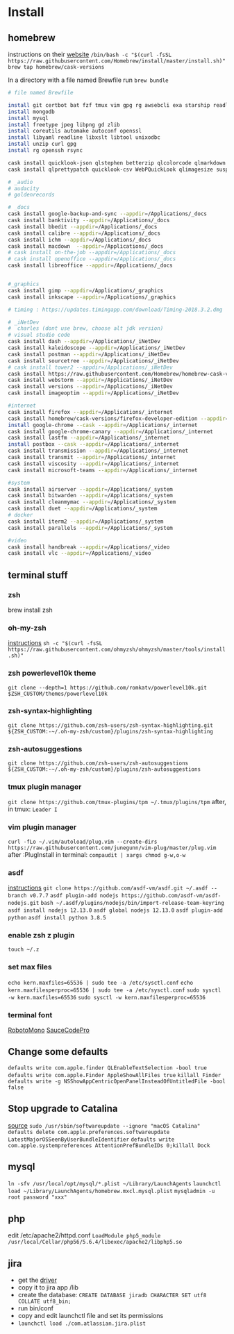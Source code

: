# Install

## homebrew

instructions on their [website](http://brew.sh/)
`/bin/bash -c "$(curl -fsSL https://raw.githubusercontent.com/Homebrew/install/master/install.sh)"`
`brew tap homebrew/cask-versions`

In a directory with a file named Brewfile run `brew bundle`

```bash
# file named Brewfile

install git certbot bat fzf tmux vim gpg rg awsebcli exa starship readline xz gnupg zoxide
install mongodb
install mysql
install freetype jpeg libpng gd zlib
install coreutils automake autoconf openssl
install libyaml readline libxslt libtool unixodbc
install unzip curl gpg
install rg openssh rsync

cask install quicklook-json qlstephen betterzip qlcolorcode qlmarkdown
cask install qlprettypatch quicklook-csv WebPQuickLook qlimagesize suspicious-package

# _audio
# audacity
# goldenrecords

# _docs
cask install google-backup-and-sync --appdir=/Applications/_docs
cask install banktivity --appdir=/Applications/_docs
cask install bbedit --appdir=/Applications/_docs
cask install calibre --appdir=/Applications/_docs
cask install ichm --appdir=/Applications/_docs
cask install macdown  --appdir=/Applications/_docs
# cask install on-the-job --appdir=/Applications/_docs
# cask install openoffice --appdir=/Applications/_docs
cask install libreoffice --appdir=/Applications/_docs


#_graphics
cask install gimp --appdir=/Applications/_graphics
cask install inkscape --appdir=/Applications/_graphics

# timing : https://updates.timingapp.com/download/Timing-2018.3.2.dmg

# _iNetDev
#  charles (dont use brew, choose alt jdk version)
# visual studio code
cask install dash --appdir=/Applications/_iNetDev
cask install kaleidoscope --appdir=/Applications/_iNetDev
cask install postman --appdir=/Applications/_iNetDev
cask install sourcetree --appdir=/Applications/_iNetDev
# cask install tower2 --appdir=/Applications/_iNetDev
cask install https://raw.githubusercontent.com/Homebrew/homebrew-cask-versions/master/Casks/tower2.rb --appdir=/Applications/_iNetDev
cask install webstorm --appdir=/Applications/_iNetDev
cask install versions --appdir=/Applications/_iNetDev
cask install imageoptim --appdir=/Applications/_iNetDev

#internet
cask install firefox --appdir=/Applications/_internet
cask install homebrew/cask-versions/firefox-developer-edition --appdir=/Applications/_internet
install google-chrome --cask --appdir=/Applications/_internet
cask install google-chrome-canary --appdir=/Applications/_internet
cask install lastfm --appdir=/Applications/_internet
install postbox --cask --appdir=/Applications/_internet
cask install transmission --appdir=/Applications/_internet
cask install transmit --appdir=/Applications/_internet
cask install viscosity --appdir=/Applications/_internet
cask install microsoft-teams --appdir=/Applications/_internet

#system
cask install airserver --appdir=/Applications/_system
cask install bitwarden --appdir=/Applications/_system
cask install cleanmymac --appdir=/Applications/_system
cask install duet --appdir=/Applications/_system
# docker
cask install iterm2 --appdir=/Applications/_system
cask install parallels --appdir=/Applications/_system

#video
cask install handbreak --appdir=/Applications/_video
cask install vlc --appdir=/Applications/_video


```

## terminal stuff

### zsh

brew install zsh

### oh-my-zsh

[instructions](https://github.com/robbyrussell/oh-my-zsh)
`sh -c "$(curl -fsSL https://raw.githubusercontent.com/ohmyzsh/ohmyzsh/master/tools/install.sh)"`

### zsh powerlevel10k theme

`git clone --depth=1 https://github.com/romkatv/powerlevel10k.git $ZSH_CUSTOM/themes/powerlevel10k`

### zsh-syntax-highlighting

`git clone https://github.com/zsh-users/zsh-syntax-highlighting.git ${ZSH_CUSTOM:-~/.oh-my-zsh/custom}/plugins/zsh-syntax-highlighting`

### zsh-autosuggestions

`git clone https://github.com/zsh-users/zsh-autosuggestions ${ZSH_CUSTOM:-~/.oh-my-zsh/custom}/plugins/zsh-autosuggestions`

### tmux plugin manager

`git clone https://github.com/tmux-plugins/tpm ~/.tmux/plugins/tpm` after, in
tmux: `Leader I`

### vim plugin manager

`curl -fLo ~/.vim/autoload/plug.vim --create-dirs https://raw.githubusercontent.com/junegunn/vim-plug/master/plug.vim`
after :PlugInstall in terminal: `compaudit | xargs chmod g-w,o-w`

### asdf

[instructions](https://asdf-vm.com/#/core-manage-asdf-vm?id=install-asdf-vm)
`git clone https://github.com/asdf-vm/asdf.git ~/.asdf --branch v0.7.7`
`asdf plugin-add nodejs https://github.com/asdf-vm/asdf-nodejs.git`
`bash ~/.asdf/plugins/nodejs/bin/import-release-team-keyring`
`asdf install nodejs 12.13.0`
`asdf global nodejs 12.13.0`
`asdf plugin-add python` `asdf install python 3.8.5`

### enable zsh z plugin

`touch ~/.z`

### set max files

`echo kern.maxfiles=65536 | sudo tee -a /etc/sysctl.conf`
`echo kern.maxfilesperproc=65536 | sudo tee -a /etc/sysctl.conf`
`sudo sysctl -w kern.maxfiles=65536` 
`sudo sysctl -w kern.maxfilesperproc=65536`

### terminal font

[RobotoMono](https://github.com/ryanoasis/nerd-fonts/releases/download/v2.1.0/RobotoMono.zip)
[SauceCodePro](https://github.com/ryanoasis/nerd-fonts/releases/download/v2.1.0/SourceCodePro.zip)

## Change some defaults

`defaults write com.apple.finder QLEnableTextSelection -bool true`
`defaults write com.apple.Finder AppleShowAllFiles true` `killall Finder`
`defaults write -g NSShowAppCentricOpenPanelInsteadOfUntitledFile -bool false`

## Stop upgrade to Catalina

[source](https://apple.stackexchange.com/questions/367995/how-to-block-updates-to-mac-os-x-catalina)
`sudo /usr/sbin/softwareupdate --ignore "macOS Catalina"`
`defaults delete com.apple.preferences.softwareupdate LatestMajorOSSeenByUserBundleIdentifier`
`defaults write com.apple.systempreferences AttentionPrefBundleIDs 0;killall Dock`

## mysql

`ln -sfv /usr/local/opt/mysql/*.plist ~/Library/LaunchAgents`
`launchctl load ~/Library/LaunchAgents/homebrew.mxcl.mysql.plist`
`mysqladmin -u root password "xxx"`

## php

edit /etc/apache2/httpd.conf
`LoadModule php5_module /usr/local/Cellar/php56/5.6.4/libexec/apache2/libphp5.so`

## jira

- get the [driver](http://dev.mysql.com/downloads/connector/j)
- copy it to jira app /lib
- create the database:
  `CREATE DATABASE jiradb CHARACTER SET utf8 COLLATE utf8_bin;`
- run bin/conf
- copy and edit launchctl file and set its permissions
- `launchctl load ./com.atlassian.jira.plist`
